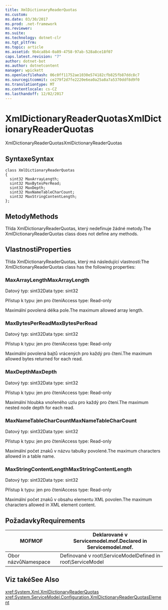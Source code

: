 ```yaml
---
title: XmlDictionaryReaderQuotas
ms.custom: 
ms.date: 03/30/2017
ms.prod: .net-framework
ms.reviewer: 
ms.suite: 
ms.technology: dotnet-clr
ms.tgt_pltfrm: 
ms.topic: article
ms.assetid: 9b4ca8b4-0a89-4758-97ab-528a8ce18f07
caps.latest.revision: "7"
author: dotnet-bot
ms.author: dotnetcontent
manager: wpickett
ms.openlocfilehash: 06c0ff11752ae1030e574182cfb825fb87ddc8c7
ms.sourcegitcommit: ce279f2d7fe2220e6ea0a25a8a7a5370ddf8d9f0
ms.translationtype: MT
ms.contentlocale: cs-CZ
ms.lasthandoff: 12/02/2017
---
```

# <a name="xmldictionaryreaderquotas"></a><span data-ttu-id="dc217-102">XmlDictionaryReaderQuotas</span><span class="sxs-lookup"><span data-stu-id="dc217-102">XmlDictionaryReaderQuotas</span></span>
<span data-ttu-id="dc217-103">XmlDictionaryReaderQuotas</span><span class="sxs-lookup"><span data-stu-id="dc217-103">XmlDictionaryReaderQuotas</span></span>  
  
## <a name="syntax"></a><span data-ttu-id="dc217-104">Syntaxe</span><span class="sxs-lookup"><span data-stu-id="dc217-104">Syntax</span></span>  
  
```  
class XmlDictionaryReaderQuotas  
{  
  sint32 MaxArrayLength;  
  sint32 MaxBytesPerRead;  
  sint32 MaxDepth;  
  sint32 MaxNameTableCharCount;  
  sint32 MaxStringContentLength;  
};  
```  
  
## <a name="methods"></a><span data-ttu-id="dc217-105">Metody</span><span class="sxs-lookup"><span data-stu-id="dc217-105">Methods</span></span>  
 <span data-ttu-id="dc217-106">Třída XmlDictionaryReaderQuotas, který nedefinuje žádné metody.</span><span class="sxs-lookup"><span data-stu-id="dc217-106">The XmlDictionaryReaderQuotas class does not define any methods.</span></span>  
  
## <a name="properties"></a><span data-ttu-id="dc217-107">Vlastnosti</span><span class="sxs-lookup"><span data-stu-id="dc217-107">Properties</span></span>  
 <span data-ttu-id="dc217-108">Třída XmlDictionaryReaderQuotas, který má následující vlastnosti:</span><span class="sxs-lookup"><span data-stu-id="dc217-108">The XmlDictionaryReaderQuotas class has the following properties:</span></span>  
  
### <a name="maxarraylength"></a><span data-ttu-id="dc217-109">MaxArrayLength</span><span class="sxs-lookup"><span data-stu-id="dc217-109">MaxArrayLength</span></span>  
 <span data-ttu-id="dc217-110">Datový typ: sint32</span><span class="sxs-lookup"><span data-stu-id="dc217-110">Data type: sint32</span></span>  
  
 <span data-ttu-id="dc217-111">Přístup k typu: jen pro čtení</span><span class="sxs-lookup"><span data-stu-id="dc217-111">Access type: Read-only</span></span>  
  
 <span data-ttu-id="dc217-112">Maximální povolená délka pole.</span><span class="sxs-lookup"><span data-stu-id="dc217-112">The maximum allowed array length.</span></span>  
  
### <a name="maxbytesperread"></a><span data-ttu-id="dc217-113">MaxBytesPerRead</span><span class="sxs-lookup"><span data-stu-id="dc217-113">MaxBytesPerRead</span></span>  
 <span data-ttu-id="dc217-114">Datový typ: sint32</span><span class="sxs-lookup"><span data-stu-id="dc217-114">Data type: sint32</span></span>  
  
 <span data-ttu-id="dc217-115">Přístup k typu: jen pro čtení</span><span class="sxs-lookup"><span data-stu-id="dc217-115">Access type: Read-only</span></span>  
  
 <span data-ttu-id="dc217-116">Maximální povolená bajtů vrácených pro každý pro čtení.</span><span class="sxs-lookup"><span data-stu-id="dc217-116">The maximum allowed bytes returned for each read.</span></span>  
  
### <a name="maxdepth"></a><span data-ttu-id="dc217-117">MaxDepth</span><span class="sxs-lookup"><span data-stu-id="dc217-117">MaxDepth</span></span>  
 <span data-ttu-id="dc217-118">Datový typ: sint32</span><span class="sxs-lookup"><span data-stu-id="dc217-118">Data type: sint32</span></span>  
  
 <span data-ttu-id="dc217-119">Přístup k typu: jen pro čtení</span><span class="sxs-lookup"><span data-stu-id="dc217-119">Access type: Read-only</span></span>  
  
 <span data-ttu-id="dc217-120">Maximální hloubka vnořeného uzlu pro každý pro čtení.</span><span class="sxs-lookup"><span data-stu-id="dc217-120">The maximum nested node depth for each read.</span></span>  
  
### <a name="maxnametablecharcount"></a><span data-ttu-id="dc217-121">MaxNameTableCharCount</span><span class="sxs-lookup"><span data-stu-id="dc217-121">MaxNameTableCharCount</span></span>  
 <span data-ttu-id="dc217-122">Datový typ: sint32</span><span class="sxs-lookup"><span data-stu-id="dc217-122">Data type: sint32</span></span>  
  
 <span data-ttu-id="dc217-123">Přístup k typu: jen pro čtení</span><span class="sxs-lookup"><span data-stu-id="dc217-123">Access type: Read-only</span></span>  
  
 <span data-ttu-id="dc217-124">Maximální počet znaků v názvu tabulky povolené.</span><span class="sxs-lookup"><span data-stu-id="dc217-124">The maximum characters allowed in a table name.</span></span>  
  
### <a name="maxstringcontentlength"></a><span data-ttu-id="dc217-125">MaxStringContentLength</span><span class="sxs-lookup"><span data-stu-id="dc217-125">MaxStringContentLength</span></span>  
 <span data-ttu-id="dc217-126">Datový typ: sint32</span><span class="sxs-lookup"><span data-stu-id="dc217-126">Data type: sint32</span></span>  
  
 <span data-ttu-id="dc217-127">Přístup k typu: jen pro čtení</span><span class="sxs-lookup"><span data-stu-id="dc217-127">Access type: Read-only</span></span>  
  
 <span data-ttu-id="dc217-128">Maximální počet znaků v obsahu elementu XML povolen.</span><span class="sxs-lookup"><span data-stu-id="dc217-128">The maximum characters allowed in XML element content.</span></span>  
  
## <a name="requirements"></a><span data-ttu-id="dc217-129">Požadavky</span><span class="sxs-lookup"><span data-stu-id="dc217-129">Requirements</span></span>  
  
|<span data-ttu-id="dc217-130">MOF</span><span class="sxs-lookup"><span data-stu-id="dc217-130">MOF</span></span>|<span data-ttu-id="dc217-131">Deklarované v Servicemodel.mof.</span><span class="sxs-lookup"><span data-stu-id="dc217-131">Declared in Servicemodel.mof.</span></span>|  
|---------|-----------------------------------|  
|<span data-ttu-id="dc217-132">Obor názvů</span><span class="sxs-lookup"><span data-stu-id="dc217-132">Namespace</span></span>|<span data-ttu-id="dc217-133">Definované v root\ServiceModel</span><span class="sxs-lookup"><span data-stu-id="dc217-133">Defined in root\ServiceModel</span></span>|  
  
## <a name="see-also"></a><span data-ttu-id="dc217-134">Viz také</span><span class="sxs-lookup"><span data-stu-id="dc217-134">See Also</span></span>  
 <xref:System.Xml.XmlDictionaryReaderQuotas>  
 <xref:System.ServiceModel.Configuration.XmlDictionaryReaderQuotasElement>
